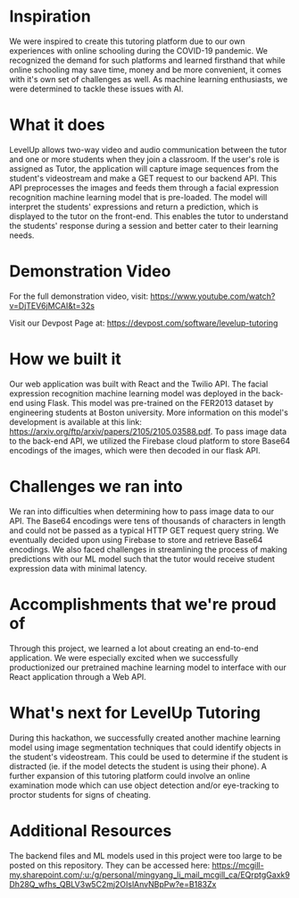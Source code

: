 # Inspiration
We were inspired to create this tutoring platform due to our own experiences with online schooling during the COVID-19 pandemic. We recognized the demand for such platforms and learned firsthand that while online schooling may save time, money and be more convenient, it comes with it's own set of challenges as well. As machine learning enthusiasts, we were determined to tackle these issues with AI.

# What it does
LevelUp allows two-way video and audio communication between the tutor and one or more students when they join a classroom. If the user's role is assigned as Tutor, the application will capture image sequences from the student's videostream and make a GET request to our backend API. This API preprocesses the images and feeds them through a facial expression recognition machine learning model that is pre-loaded. The model will interpret the students' expressions and return a prediction, which is displayed to the tutor on the front-end. This enables the tutor to understand the students' response during a session and better cater to their learning needs.

# Demonstration Video
For the full demonstration video, visit: https://www.youtube.com/watch?v=DjTEV6jMCAI&t=32s

Visit our Devpost Page at: https://devpost.com/software/levelup-tutoring

# How we built it
Our web application was built with React and the Twilio API. The facial expression recognition machine learning model was deployed in the back-end using Flask. This model was pre-trained on the FER2013 dataset by engineering students at Boston university. More information on this model's development is available at this link: https://arxiv.org/ftp/arxiv/papers/2105/2105.03588.pdf. To pass image data to the back-end API, we utilized the Firebase cloud platform to store Base64 encodings of the images, which were then decoded in our flask API.

# Challenges we ran into
We ran into difficulties when determining how to pass image data to our API. The Base64 encodings were tens of thousands of characters in length and could not be passed as a typical HTTP GET request query string. We eventually decided upon using Firebase to store and retrieve Base64 encodings. We also faced challenges in streamlining the process of making predictions with our ML model such that the tutor would receive student expression data with minimal latency.

# Accomplishments that we're proud of
Through this project, we learned a lot about creating an end-to-end application. We were especially excited when we successfully productionized our pretrained machine learning model to interface with our React application through a Web API.

# What's next for LevelUp Tutoring
During this hackathon, we successfully created another machine learning model using image segmentation techniques that could identify objects in the student's videostream. This could be used to determine if the student is distracted (ie. if the model detects the student is using their phone). A further expansion of this tutoring platform could involve an online examination mode which can use object detection and/or eye-tracking to proctor students for signs of cheating.

# Additional Resources
The backend files and ML models used in this project were too large to be posted on this repository. They can be accessed here: https://mcgill-my.sharepoint.com/:u:/g/personal/mingyang_li_mail_mcgill_ca/EQrptgGaxk9Dh28Q_wfhs_QBLV3w5C2mj2OIslAnvNBpPw?e=B183Zx

